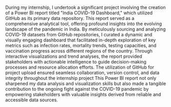 During my internship, I undertook a significant project involving the creation of a Power BI report titled "India COVID-19 Dashboard," which utilized GitHub as its primary data repository. This report served as a comprehensive analytical tool, offering profound insights into the evolving landscape of the pandemic in India. By meticulously sourcing and analyzing COVID-19 datasets from GitHub repositories, I curated a dynamic and visually engaging dashboard that facilitated in-depth exploration of key metrics such as infection rates, mortality trends, testing capacities, and vaccination progress across different regions of the country. Through interactive visualizations and trend analyses, the report provided stakeholders with actionable intelligence to guide decision-making processes and resource allocation efforts. The utilization of GitHub for project upload ensured seamless collaboration, version control, and data integrity throughout the internship project This Power BI report not only sharpened my data analysis and visualization skills but also made a tangible contribution to the ongoing fight against the COVID-19 pandemic by empowering stakeholders with valuable insights derived from reliable and accessible data sources.
